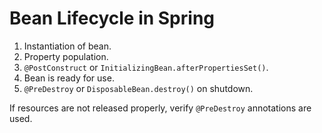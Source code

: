 # Bean Lifecycle in Spring

1. Instantiation of bean.
2. Property population.
3. `@PostConstruct` or `InitializingBean.afterPropertiesSet()`.
4. Bean is ready for use.
5. `@PreDestroy` or `DisposableBean.destroy()` on shutdown.

If resources are not released properly, verify `@PreDestroy` annotations are used.
